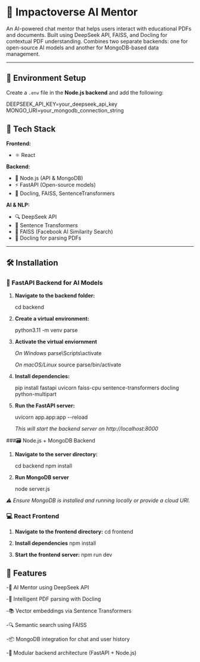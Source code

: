 # 🌌 Impactoverse AI Mentor

An AI-powered chat mentor that helps users interact with educational PDFs and documents. Built using DeepSeek API, FAISS, and Docling for contextual PDF understanding. Combines two separate backends: one for open-source AI models and another for MongoDB-based data management.

---

## 🔐 Environment Setup

Create a `.env` file in the **Node.js backend** and add the following:

DEEPSEEK_API_KEY=your_deepseek_api_key
MONGO_URI=your_mongodb_connection_string

## 🚀 Tech Stack

**Frontend:**
- ⚛️ React

**Backend:**
- 🧠 Node.js (API & MongoDB)
- ⚡ FastAPI (Open-source models)
- 🧾 Docling, FAISS, SentenceTransformers

**AI & NLP:**
- 🔍 DeepSeek API
- 📄 Sentence Transformers
- 🧠 FAISS (Facebook AI Similarity Search)
- 📘 Docling for parsing PDFs

---

## 🛠️ Installation

### 🔧 FastAPI Backend for AI Models

1. **Navigate to the backend folder:**
    
   cd backend

2. **Create a virtual environment:**

   python3.11 -m venv parse

3. **Activate the virtual enviornment**

     *On Windows*
      parse\Scripts\activate

     *On macOS/Linux*
     source parse/bin/activate

4. **Install dependencies:**

    pip install fastapi uvicorn faiss-cpu sentence-transformers docling python-multipart

5. **Run the FastAPI server:**
    
    uvicorn app.app:app --reload

    *This will start the backend server on http://localhost:8000*


 ###🗃️ Node.js + MongoDB Backend

1. **Navigate to the server directory:**
    
    cd backend
    npm install

2. **Run MongoDB server**

   node server.js

*⚠️ Ensure MongoDB is installed and running locally or provide a cloud URI.*

### 💻 React Frontend 

1. **Navigate to the frontend directory:**
   cd frontend

2. **Install dependencies**
   npm install


3. **Start the frontend server:**
   npm run dev

## 🌟 Features
-🧠 AI Mentor using DeepSeek API

-📄 Intelligent PDF parsing with Docling

-📚 Vector embeddings via Sentence Transformers

-🔍 Semantic search using FAISS

-📦 MongoDB integration for chat and user history

-🎯 Modular backend architecture (FastAPI + Node.js)
